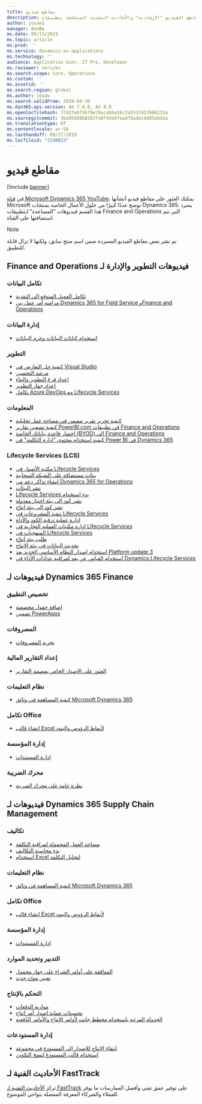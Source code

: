 ```yaml
---
title: مقاطع فيديو
description: تسرد هذه الصفحة مقاطع الفيديو "الإرشادية" والأحاديث التقنية المتعلقة بتطبيقات Finance and Operations التي أنشأتها Microsoft والمتوفرة على YouTube ومواقع أخرى.
author: josaw1
manager: AnnBe
ms.date: 09/13/2019
ms.topic: article
ms.prod: ''
ms.service: dynamics-ax-applications
ms.technology: ''
audience: Application User, IT Pro, Developer
ms.reviewer: sericks
ms.search.scope: Core, Operations
ms.custom: ''
ms.assetid: ''
ms.search.region: global
ms.author: josaw
ms.search.validFrom: 2018-04-30
ms.dyn365.ops.version: AX 7.0.0, AX 8.0
ms.openlocfilehash: 7792fe6f5b79e78acabba16c2a551f417688215a
ms.sourcegitcommit: 3ba95d50b8262fa0f43d4faad76adac4d05eb3ea
ms.translationtype: HT
ms.contentlocale: ar-SA
ms.lasthandoff: 09/27/2019
ms.locfileid: "2190823"
---
```

# <a name="videos"></a>مقاطع فيديو 

[!include [banner](../includes/banner.md)]

في [قناة Microsoft Dynamics 365 YouTube](https://www.youtube.com/channel/UCJGCg4rB3QSs8y_1FquelBQ)، يمكنك العثور على مقاطع فيديو أنشأتها Microsoft توضح عددًا كبيرًا من حلول الأعمال الخاصة بمنتجات Dynamics 365. يسرد هذا القسم فيديوهات "المساعدة" لـتطبيقات Finance and Operations التي تتم استضافتها على القناة.

> [!Note]
> تم نشر بعض مقاطع الفيديو المسردة ضمن اسم منتج سابق، ولكنها لا تزال قابلة للتطبيق.

## <a name="videos-for-finance-and-operations-development-and-administration"></a>فيديوهات ‏‫التطوير والإدارة لـ Finance and Operations‬

### <a name="data-integration"></a>تكامل البيانات

- [تكامل العميل المتوقع إلى النقدية](https://youtu.be/AVV9x5x-XCg)
- [مزامنة أمر عمل بين Dynamics 365 for Field Service وFinance and Operations](https://www.youtube.com/watch?v=46ylO7raZAo&feature=youtu.be)

### <a name="data-management"></a>إدارة البيانات

- [استخدام كيانات البيانات وحزم البيانات](https://www.youtube.com/watch?v=UCyzbA41j8g&feature=youtu.be)

### <a name="development"></a>التطوير

- [كيفية حل التعارض في Visual Studio](https://youtu.be/4rxO0zUN2zU)
- [مرشد التحسين‬](https://www.youtube.com/watch?v=MRsAzgFCUSQ&t=4s)
- [إعداد فرع التطوير والبناء](https://www.youtube.com/watch?v=qXLd-NMx9OY)
- [إعداد جهاز التطوير](https://www.youtube.com/watch?v=cqp9MetfiyM)
- [تكامل Azure DevOps مع Lifecycle Services](https://www.youtube.com/watch?v=0QyyyUp1zHQ&t=1s)

### <a name="intelligence"></a>المعلومات

- [كيفية تحرير تقرير مضمن في مساحة عمل تحليلية](https://youtu.be/_8WlwmSggcQ)
- [كيفية تضمين تقارير PowerBI.com في تطبيقات Finance and Operations](https://youtu.be/gGWuNJDoi-M)
- [إحضار قاعدة بياناتك الخاصة (BYOD) إلى Finance and Operations](https://www.youtube.com/watch?v=-MaxtBJu2_o&feature=youtu.be)
- [كيفية استخدام محتوى "إدارة التكلفة" في Power BI في Dynamics 365](https://www.youtube.com/watch?v=5jWHnM_C7WM&feature=youtu.be)

### <a name="lifecycle-services-lcs"></a>Lifecycle Services ‏(LCS)

- [مكتبة الأصول في Lifecycle Services](https://www.youtube.com/watch?v=z-2xMRa1nOs)
- [بيئات مستضافة على الشبكة السحابية](https://www.youtube.com/watch?v=igjVt1lbyLQ&t=17s)
- [إنشاء تذاكر دعم من Dynamics 365 for Operations](https://www.youtube.com/watch?v=avENUYBTBlA&t=2s)
- [نشر البيئات](https://www.youtube.com/watch?v=FUROjGuhQEA&t=68s)
- [‏‫بدء استخدام Lifecycle Services](https://www.youtube.com/watch?v=qLBjKAPaqN4&t=24s)
- [نشر كود إلى بيئة اختبار معذولة](https://www.youtube.com/watch?v=5azLeOO078k)
- [نشر كود إلى بيئة إنتاج](https://www.youtube.com/watch?v=ogXo-saZkmE&t=2s)
- [تنفيذ المشروعات في Lifecycle Services](https://www.youtube.com/watch?v=V1vVOgcTuw4&t=18s)
- [إدارة عملية ترقية الكود والأداة](https://www.youtube.com/watch?v=M-AtR6ocYM8&feature=youtu.be)
- [إدارة مكتبات العملية التجارية في Lifecycle Services](https://www.youtube.com/watch?v=S5msxj-2-x0)
- [المنهجيات في Lifecycle Services](https://www.youtube.com/watch?v=YRMJ15DvgZ8)
- [طلب بيئة إنتاج](https://www.youtube.com/watch?v=5j1GapLr3MY&feature=youtu.be)
- [تحديث البيانات في بيئة الإنتاج](https://www.youtube.com/watch?v=VCd5SgkYPTw)
- [استخدام إصدار النظام الأساسي الجديد بعد Platform update 3](https://www.youtube.com/watch?v=nkiKP2Au6OQ&feature=youtu.be)
- [استخدام القياس عن بعد لمراقبة عدادات الأداء في Dynamics Lifecycle Services](https://www.youtube.com/watch?v=18u6SC8GeFY&feature=youtu.be)


## <a name="videos-for-dynamics-365-finance"></a>فيديوهات لـ Dynamics 365 Finance

### <a name="customize-the-app"></a>تخصيص التطبيق
- [إضافة حقول مخصصة](https://www.youtube.com/watch?v=gWSGZI9Vtnc)
- [تضمين PowerApps](https://www.youtube.com/watch?v=x3qyA1bH-NY)

### <a name="expenses"></a>المصروفات
- [تجربة المصروفات](https://youtu.be/Ocy-MsTvEE0)

### <a name="financial-reporting"></a>إعداد التقارير المالية
- [العثور على الإصدار الخاص بمصمم التقارير](https://www.youtube.com/embed/icfA5Q3kp4w)

### <a name="help-system"></a>نظام التعليمات

- [كيفية المساهمة في وثائق Microsoft Dynamics 365](https://youtu.be/m5djioozRbg)

### <a name="office-integration"></a>تكامل Office‬‏‫

- [إنشاء قالب Excel لأنماط الرؤوس والبنود](https://www.youtube.com/watch?v=RTicLb-6dbI&feature=youtu.be)

### <a name="organization-administration"></a>إدارة المؤسسة

- [إدارة المستندات](https://www.youtube.com/watch?v=p4rl1CkiLN4&feature=youtu.be)

### <a name="tax-engine"></a>محرك الضريبة

- [نظرة عامة على محرك الضريبة](https://www.youtube.com/watch?v=jAFpEBOtNWI&feature=youtu.be)


## <a name="videos-for-dynamics-365-supply-chain-management"></a>فيديوهات لـ Dynamics 365 Supply Chain Management

### <a name="costs"></a>تكاليف
- [مساحة العمل المحمولة لمراقبة التكلفة](https://youtu.be/imsuTg8rUVk)
- [بدء ‏‫محاسبة التكاليف‬](https://youtu.be/1pUDtJQZ8FU)
- [استخدام Excel لتحليل التكلفة](https://youtu.be/-HKHYdClvx8)

### <a name="help-system"></a>نظام التعليمات

- [كيفية المساهمة في وثائق Microsoft Dynamics 365](https://youtu.be/m5djioozRbg)

### <a name="office-integration"></a>تكامل Office‬‏‫

- [إنشاء قالب Excel لأنماط الرؤوس والبنود](https://www.youtube.com/watch?v=RTicLb-6dbI&feature=youtu.be)

### <a name="organization-administration"></a>إدارة المؤسسة

- [إدارة المستندات](https://www.youtube.com/watch?v=p4rl1CkiLN4&feature=youtu.be)

### <a name="procurement-and-sourcing"></a>التدبير وتحديد الموارد

- [الموافقة على أوامر الشراء على جهاز محمول](https://youtu.be/gZ-gOlJe7H8)
- [تعيين مورّد جديد](https://www.youtube.com/watch?v=0KUc3AGaTKk&feature=youtu.be)

### <a name="production-control"></a>التحكم بالإنتاج

- [موازنة الدفعات](https://www.youtube.com/watch?v=4SNLWsU9KyI&feature=youtu.be)
- [تحسينات عملية إصدار أمر إنتاج](https://www.youtube.com/watch?v=Rm3ojAz6Zu0&feature=youtu.be)
- [الجدولة المرئية باستخدام مخطط جانت لأوامر الإنتاج والأوامر الدُفعية](https://youtu.be/BtbuShkGj4I)


### <a name="warehouse-management"></a>إدارة المستودعات

- [انتقاء الإنتاج للإصدار إلى المستودع في مجموعة](https://youtu.be/8urAJn50dQ8)
- [استخدام قالب المستودع لنسخ التكوين](https://www.youtube.com/watch?v=K2WIfFlqJYs&feature=youtu.be)

## <a name="fasttrack-tech-talks"></a>الأحاديث الفنية لـ FastTrack

تركز [الأحاديث التقنية لـ FastTrack](https://community.dynamics.com/365/b/techtalks?c=Finance%20and%20Operations) على توفير عمق تقني وأفضل الممارسات ما يوفر للعملاء والشركاء المعرفة المفصلة بنواحي الموضوع.


